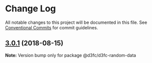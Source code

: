 # Change Log

All notable changes to this project will be documented in this file.
See [Conventional Commits](https://conventionalcommits.org) for commit guidelines.

<a name="3.0.1"></a>
## [3.0.1](https://github.com/d3fc/d3fc-random-data/compare/@d3fc/d3fc-random-data@3.0.0...@d3fc/d3fc-random-data@3.0.1) (2018-08-15)




**Note:** Version bump only for package @d3fc/d3fc-random-data

